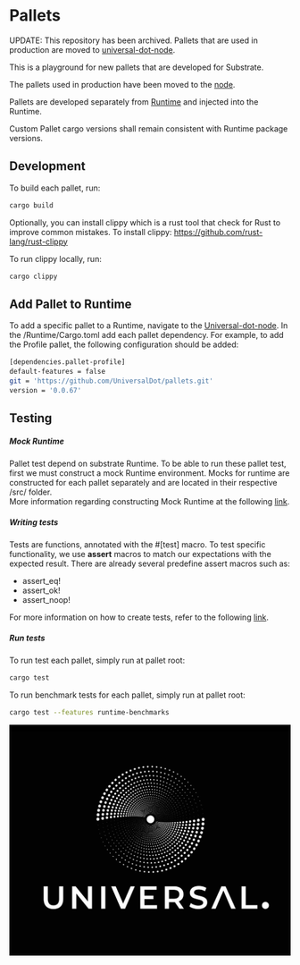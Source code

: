 # Pallets

UPDATE: This repository has been archived. Pallets that are used in production are moved to [universal-dot-node](https://github.com/UniversalDot/universal-dot-node/tree/universal-develop/pallets).

This is a playground for new pallets that are developed for Substrate. 

The pallets used in production have been moved to the [node](https://github.com/UniversalDot/universal-dot-node). 

Pallets are developed separately from [Runtime](https://github.com/UniversalDot/universal-dot-node) and injected into the Runtime. 

Custom Pallet cargo versions shall remain consistent with Runtime package versions.

## Development
To build each pallet, run: 

```bash
cargo build
```

Optionally, you can install clippy which is a rust tool that check for Rust to improve common mistakes. To install clippy: https://github.com/rust-lang/rust-clippy

To run clippy locally, run: 

```bash
cargo clippy
```

## Add Pallet to Runtime
To add a specific pallet to a Runtime, navigate to the [Universal-dot-node](https://github.com/UniversalDot/universal-dot-node). In the /Runtime/Cargo.toml add each pallet dependency. For example, to add the Profile pallet, the following configuration should be added:

```bash
[dependencies.pallet-profile]
default-features = false
git = 'https://github.com/UniversalDot/pallets.git'
version = '0.0.67'
```

## Testing

##### Mock Runtime

Pallet test depend on substrate Runtime. To be able to run these pallet test, first we must construct a mock Runtime environment. Mocks for runtime are constructed for each pallet separately and are located in their respective /src/ folder. <br>
More information regarding constructing Mock Runtime at the following [link](https://docs.substrate.io/v3/runtime/testing/#mock-runtime-environment).

##### Writing tests

Tests are functions, annotated with the #[test] macro. To test specific functionality, we use <b>assert</b> macros to match our expectations with the expected result. There are already several predefine assert macros such as:
* assert_eq!
* assert_ok!
* assert_noop!

For more information on how to create tests, refer to the following [link](https://docs.substrate.io/how-to-guides/v3/testing/basics/). 

##### Run tests

To run test each pallet, simply run at pallet root: 

```bash
cargo test
```

To run benchmark tests for each pallet, simply run at pallet root: 

```bash
cargo test --features runtime-benchmarks
```


![Logo](https://github.com/UniversalDot/documents/blob/master/logo/rsz_jpg-02.jpg)

